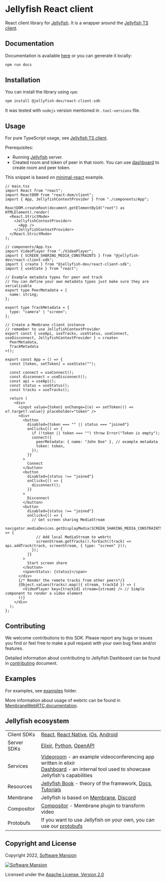 # Jellyfish React client

React client library for [Jellyfish](https://github.com/jellyfish-dev/jellyfish).
It is a wrapper around
the [Jellyfish TS client](https://github.com/jellyfish-dev/react-client-sdk/tree/main/src/jellyfish).

## Documentation

Documentation is available [here](https://jellyfish-dev.github.io/react-client-sdk/) or you can generate it locally:

```bash
npm run docs
```

## Installation

You can install the library using `npm`:

```bash
npm install @jellyfish-dev/react-client-sdk
```

It was tested with `nodejs` version mentioned in `.tool-versions` file.

## Usage

For pure TypeScript usage,
see [Jellyfish TS client](https://github.com/jellyfish-dev/react-client-sdk/tree/main/src/jellyfish).

Prerequisites:

- Running [Jellyfish](https://github.com/jellyfish-dev/jellyfish) server.
- Created room and token of peer in that room.
  You can use [dashboard](https://github.com/jellyfish-dev/jellyfish-dashboard) to create room and peer token.

This snippet is based
on [minimal-react](https://github.com/jellyfish-dev/react-client-sdk/tree/main/examples/minimal-react) example.

```tsx
// main.tsx
import React from "react";
import ReactDOM from "react-dom/client";
import { App, JellyfishContextProvider } from "./components/App";

ReactDOM.createRoot(document.getElementById("root") as HTMLElement).render(
  <React.StrictMode>
    <JellyfishContextProvider>
      <App />
    </JellyfishContextProvider>
  </React.StrictMode>
);

// components/App.tsx
import VideoPlayer from "./VideoPlayer";
import { SCREEN_SHARING_MEDIA_CONSTRAINTS } from "@jellyfish-dev/react-client-sdk";
import { create } from "@jellyfish-dev/react-client-sdk";
import { useState } from "react";

// Example metadata types for peer and track
// You can define your own metadata types just make sure they are serializable
export type PeerMetadata = {
  name: string;
};

export type TrackMetadata = {
  type: "camera" | "screen";
};

// Create a Membrane client instance
// remember to use JellyfishContextProvider
export const { useApi, useTracks, useStatus, useConnect, useDisconnect, JellyfishContextProvider } = create<
  PeerMetadata,
  TrackMetadata
>();

export const App = () => {
  const [token, setToken] = useState("");

  const connect = useConnect();
  const disconnect = useDisconnect();
  const api = useApi();
  const status = useStatus();
  const tracks = useTracks();

  return (
    <div>
      <input value={token} onChange={(e) => setToken(() => e?.target?.value)} placeholder="token" />
      <div>
        <button
          disabled={token === "" || status === "joined"}
          onClick={() => {
            if (!token || token === "") throw Error("Token is empty");
            connect({
              peerMetadata: { name: "John Doe" }, // example metadata
              token: token,
            });
          }}
        >
          Connect
        </button>
        <button
          disabled={status !== "joined"}
          onClick={() => {
            disconnect();
          }}
        >
          Disconnect
        </button>
        <button
          disabled={status !== "joined"}
          onClick={() => {
            // Get screen sharing MediaStream
            navigator.mediaDevices.getDisplayMedia(SCREEN_SHARING_MEDIA_CONSTRAINTS).then((screenStream) => {
              // Add local MediaStream to webrtc
              screenStream.getTracks().forEach((track) => api.addTrack(track, screenStream, { type: "screen" }));
            });
          }}
        >
          Start screen share
        </button>
        <span>Status: {status}</span>
      </div>
      {/* Render the remote tracks from other peers*/}
      {Object.values(tracks).map(({ stream, trackId }) => (
        <VideoPlayer key={trackId} stream={stream} /> // Simple component to render a video element
      ))}
    </div>
  );
};
```

## Contributing

We welcome contributions to this SDK. Please report any bugs or issues you find or feel free to make a pull request with your own bug fixes and/or features.

Detailed information about contributing to Jellyfish Dashboard can be found in [contributing](./CONTRIBUTING.md) document.

## Examples

For examples, see [examples](https://github.com/jellyfish-dev/react-client-sdk/tree/main/examples) folder.

More information about usage of webrtc can be found
in [MembraneWebRTC documentation](https://jellyfish-dev.github.io/membrane-webrtc-js/).

## Jellyfish ecosystem

|             |                                                                                                                                                                                                                                                              |
| ----------- | ------------------------------------------------------------------------------------------------------------------------------------------------------------------------------------------------------------------------------------------------------------ |
| Client SDKs | [React](https://github.com/jellyfish-dev/react-client-sdk), [React Native](https://github.com/jellyfish-dev/react-native-client-sdk), [iOs](https://github.com/jellyfish-dev/ios-client-sdk), [Android](https://github.com/jellyfish-dev/android-client-sdk) |
| Server SDKs | [Elixir](https://github.com/jellyfish-dev/elixir_server_sdk), [Python](https://github.com/jellyfish-dev/python-server-sdk), [OpenAPI](https://jellyfish-dev.github.io/jellyfish-docs/api_reference/rest_api)                                                 |
| Services    | [Videoroom](https://github.com/jellyfish-dev/jellyfish_videoroom) - an example videoconferencing app written in elixir <br/> [Dashboard](https://github.com/jellyfish-dev/jellyfish-dashboard) - an internal tool used to showcase Jellyfish's capabilities  |
| Resources   | [Jellyfish Book](https://jellyfish-dev.github.io/book/) - theory of the framework, [Docs](https://jellyfish-dev.github.io/jellyfish-docs/), [Tutorials](https://github.com/jellyfish-dev/jellyfish-clients-tutorials)                                        |
| Membrane    | Jellyfish is based on [Membrane](https://membrane.stream/), [Discord](https://discord.gg/nwnfVSY)                                                                                                                                                            |
| Compositor  | [Compositor](https://github.com/membraneframework/membrane_video_compositor_plugin) - Membrane plugin to transform video                                                                                                                                     |
| Protobufs   | If you want to use Jellyfish on your own, you can use our [protobufs](https://github.com/jellyfish-dev/protos)                                                                                                                                               |

## Copyright and License

Copyright 2022, [Software Mansion](https://swmansion.com/?utm_source=git&utm_medium=readme&utm_campaign=jellyfish)

[![Software Mansion](https://logo.swmansion.com/logo?color=white&variant=desktop&width=200&tag=membrane-github)](https://swmansion.com/?utm_source=git&utm_medium=readme&utm_campaign=jellyfish)

Licensed under the [Apache License, Version 2.0](LICENSE)
